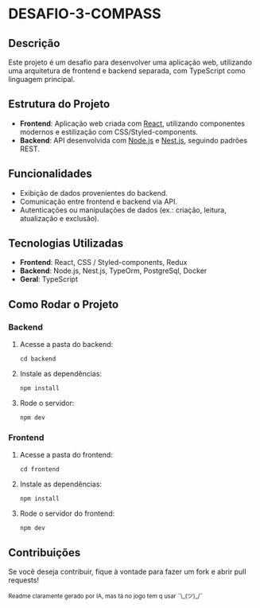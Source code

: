   <h1>DESAFIO-3-COMPASS</h1>

  <h2>Descrição</h2>
  <p>Este projeto é um desafio para desenvolver uma aplicação web, utilizando uma arquitetura de frontend e backend separada, com TypeScript como linguagem principal.</p>

  <h2>Estrutura do Projeto</h2>
  <ul>
    <li><strong>Frontend</strong>: Aplicação web criada com <a href="https://reactjs.org/">React</a>, utilizando componentes modernos e estilização com CSS/Styled-components.</li>
    <li><strong>Backend</strong>: API desenvolvida com <a href="https://nodejs.org/">Node.js</a> e <a href="https://nestjs.com/">Nest.js</a>, seguindo padrões REST.</li>
  </ul>

  <h2>Funcionalidades</h2>
  <ul>
    <li>Exibição de dados provenientes do backend.</li>
    <li>Comunicação entre frontend e backend via API.</li>
    <li>Autenticações ou manipulações de dados (ex.: criação, leitura, atualização e exclusão).</li>
  </ul>

  <h2>Tecnologias Utilizadas</h2>
  <ul>
    <li><strong>Frontend</strong>: React, CSS / Styled-components, Redux</li>
    <li><strong>Backend</strong>: Node.js, Nest.js, TypeOrm, PostgreSql, Docker</li>
    <li><strong>Geral</strong>: TypeScript</li>
  </ul>

  <h2>Como Rodar o Projeto</h2>

  <h3>Backend</h3>
  <ol>
    <li>Acesse a pasta do backend:
      <pre><code>cd backend</code></pre>
    </li>
    <li>Instale as dependências:
      <pre><code>npm install</code></pre>
    </li>
    <li>Rode o servidor:
      <pre><code>npm dev</code></pre>
    </li>
  </ol>

  <h3>Frontend</h3>
  <ol>
    <li>Acesse a pasta do frontend:
      <pre><code>cd frontend</code></pre>
    </li>
    <li>Instale as dependências:
      <pre><code>npm install</code></pre>
    </li>
    <li>Rode o servidor do frontend:
      <pre><code>npm dev</code></pre>
    </li>
  </ol>

  <h2>Contribuições</h2>
  <p>Se você deseja contribuir, fique à vontade para fazer um fork e abrir pull requests!</p>

  <small>
  Readme claramente gerado por IA, mas tá no jogo tem q usar ¯\_(ツ)_/¯
  </small>
